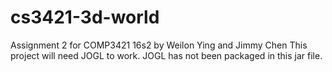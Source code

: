 # cs3421-3d-world
Assignment 2 for COMP3421 16s2 by Weilon Ying and Jimmy Chen
This project will need JOGL to work. JOGL has not been packaged in this jar file.